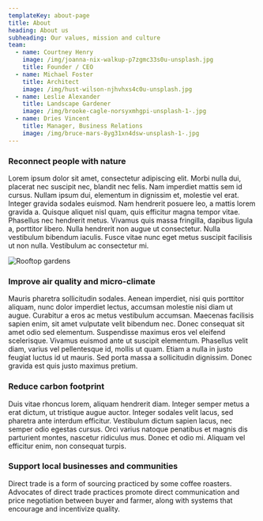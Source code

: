 ```yaml
---
templateKey: about-page
title: About
heading: About us
subheading: Our values, mission and culture
team:
  - name: Courtney Henry
    image: /img/joanna-nix-walkup-p7zgmc33s0u-unsplash.jpg
    title: Founder / CEO
  - name: Michael Foster
    title: Architect
    image: /img/hust-wilson-njhvhxs4c0u-unsplash.jpg
  - name: Leslie Alexander
    title: Landscape Gardener
    image: /img/brooke-cagle-norsyxmhgpi-unsplash-1-.jpg
  - name: Dries Vincent
    title: Manager, Business Relations
    image: /img/bruce-mars-8yg31xn4dsw-unsplash-1-.jpg
---
```

### Reconnect people with nature

Lorem ipsum dolor sit amet, consectetur adipiscing elit. Morbi nulla dui, placerat nec suscipit nec, blandit nec felis. Nam imperdiet mattis sem id cursus. Nullam ipsum dui, elementum in dignissim et, molestie vel erat. Integer gravida sodales euismod. Nam hendrerit posuere leo, a mattis lorem gravida a. Quisque aliquet nisl quam, quis efficitur magna tempor vitae. Phasellus nec hendrerit metus. Vivamus quis massa fringilla, dapibus ligula a, porttitor libero. Nulla hendrerit non augue ut consectetur. Nulla vestibulum bibendum iaculis. Fusce vitae nunc eget metus suscipit facilisis ut non nulla. Vestibulum ac consectetur mi.

![Rooftop gardens](/img/chuttersnap-nxjyzlbnyuq-unsplash.jpg "Rooftop gardens")

### Improve air quality and micro-climate

Mauris pharetra sollicitudin sodales. Aenean imperdiet, nisi quis porttitor aliquam, nunc dolor imperdiet lectus, accumsan molestie nisi diam ut augue. Curabitur a eros ac metus vestibulum accumsan. Maecenas facilisis sapien enim, sit amet vulputate velit bibendum nec. Donec consequat sit amet odio sed elementum. Suspendisse maximus eros vel eleifend scelerisque. Vivamus euismod ante ut suscipit elementum. Phasellus velit diam, varius vel pellentesque id, mollis ut quam. Etiam a nulla in justo feugiat luctus id ut mauris. Sed porta massa a sollicitudin dignissim. Donec gravida est quis justo maximus pretium.

### Reduce carbon footprint

Duis vitae rhoncus lorem, aliquam hendrerit diam. Integer semper metus a erat dictum, ut tristique augue auctor. Integer sodales velit lacus, sed pharetra ante interdum efficitur. Vestibulum dictum sapien lacus, nec semper odio egestas cursus. Orci varius natoque penatibus et magnis dis parturient montes, nascetur ridiculus mus. Donec et odio mi. Aliquam vel efficitur enim, non consequat turpis.

### Support local businesses and communities

Direct trade is a form of sourcing practiced by some coffee roasters. Advocates of direct trade practices promote direct communication and price negotiation between buyer and farmer, along with systems that encourage and incentivize quality.
